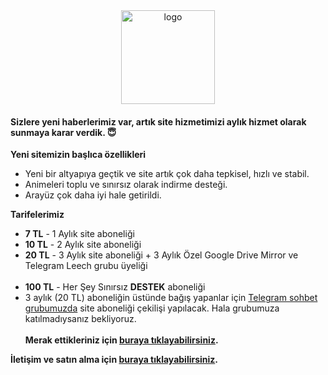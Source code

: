 ﻿<div align="center">
  <a href="https://t.me/animearsiv"><img height="150px" alt="logo" src="https://cdn.jsdelivr.net/gh/ripsivis/storage/logo6.png"/></a>
</div>

#### Sizlere yeni haberlerimiz var, artık site hizmetimizi aylık hizmet olarak sunmaya karar verdik. 😇

**Yeni sitemizin başlıca özellikleri**

 - Yeni bir altyapıya geçtik ve site artık çok daha tepkisel, hızlı ve
   stabil.
 - Animeleri toplu ve sınırsız olarak indirme desteği.
 - Arayüz çok daha iyi hale getirildi.


**Tarifelerimiz**

 - **7 TL** - 1 Aylık site aboneliği
 - **10 TL** - 2 Aylık site aboneliği
 - **20 TL** - 3 Aylık site aboneliği + 3 Aylık Özel Google Drive Mirror ve Telegram Leech grubu üyeliği
<br/><br/>
 - **100 TL** - Her Şey Sınırsız **DESTEK** aboneliği
 - 3 aylık (20 TL) aboneliğin üstünde bağış yapanlar için [Telegram
   sohbet grubumuzda](https://t.me/animarsivchat) site aboneliği
   çekilişi yapılacak. Hala grubumuza katılmadıysanız bekliyoruz.
<br/><br/>
**Merak ettikleriniz için [buraya tıklayabilirsiniz](https://t.me/animearsivduyuru/5).**

**İletişim ve satın alma için [buraya tıklayabilirsiniz](https://t.me/kanekabkz).**
